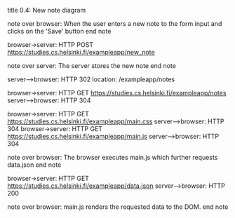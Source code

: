title 0.4: New note diagram

note over browser:
When the user enters a new note to the form input and clicks on the 'Save' button
end note

browser->server: HTTP POST https://studies.cs.helsinki.fi/exampleapp/new_note

note over server:
The server stores the new note
end note

server-->browser: HTTP 302 location: /exampleapp/notes

browser->server: HTTP GET https://studies.cs.helsinki.fi/exampleapp/notes
server-->browser: HTTP 304

browser->server: HTTP GET https://studies.cs.helsinki.fi/exampleapp/main.css
server-->browser: HTTP 304
browser->server: HTTP GET https://studies.cs.helsinki.fi/exampleapp/main.js
server-->browser: HTTP 304

note over browser:
The browser executes main.js which further requests data.json
end note

browser->server: HTTP GET https://studies.cs.helsinki.fi/exampleapp/data.json
server-->browser: HTTP 200

note over browser:
main.js renders the requested data to the DOM.
end note